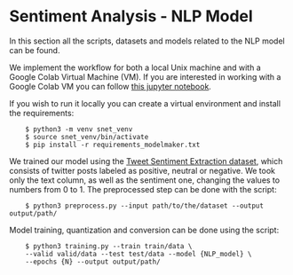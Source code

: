 # Sentiment Analysis - NLP Model

In this section all the scripts, datasets and models related to the NLP model can be found.

We implement the workflow for both a local Unix machine and with a Google Colab Virtual Machine (VM). If you are interested in working with a Google Colab VM you can follow [this jupyter notebook](https://github.com/enriquemondragon/sAIftyNet/blob/main/model/dataprep_train_test.ipynb).

If you wish to run it locally you can create a virtual environment and install the requirements:
```
    $ python3 -m venv snet_venv
    $ source snet_venv/bin/activate
    $ pip install -r requirements_modelmaker.txt

```
We trained our model using the [Tweet Sentiment Extraction dataset](https://www.kaggle.com/competitions/tweet-sentiment-extraction/data?select=train.csv), which consists of twitter posts labeled as positive, neutral or negative. We took only the text column, as well as the sentiment one, changing the values to numbers from 0 to 1.
The preprocessed step can be done with the script:
```
    $ python3 preprocess.py --input path/to/the/dataset --output output/path/

```

Model training, quantization and conversion can be done using the script:
```
    $ python3 training.py --train train/data \
    --valid valid/data --test test/data --model {NLP_model} \
    --epochs {N} --output output/path/ 

```
